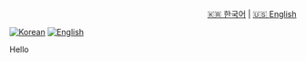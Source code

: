 <p align="right">
  <a href="./README.kr.md">🇰🇷 한국어</a> |
  <a href="./README.en.md">🇺🇸 English</a>
</p>

[![Korean](https://img.shields.io/badge/README-한국어-blue)](./README.kr.md)
[![English](https://img.shields.io/badge/README-English-black)](./README.en.md)

Hello
